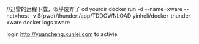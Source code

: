 //迅雷的远程下载，似乎废弃了
cd  yourdir
docker run -d         --name=xware         --net=host         -v $(pwd)/thunder:/app/TDDOWNLOAD         yinheli/docker-thunder-xware
docker logs xware

login http://yuancheng.xunlei.com   to activie 
